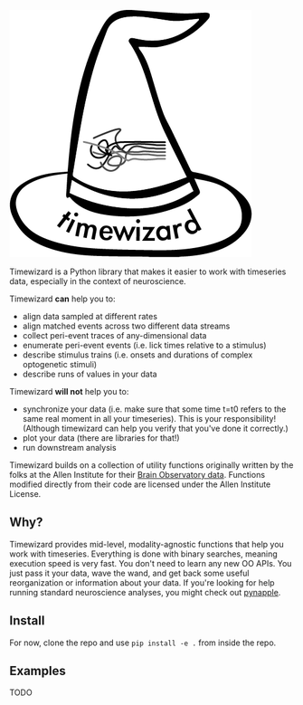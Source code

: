 

![Videochef logo](docs/logo.png)

Timewizard is a Python library that makes it easier to work with timeseries data, especially in the context of neuroscience. 

Timewizard **can** help you to:
* align data sampled at different rates
* align matched events across two different data streams
* collect peri-event traces of any-dimensional data
* enumerate peri-event events (i.e. lick times relative to a stimulus)
* describe stimulus trains (i.e. onsets and durations of complex optogenetic stimuli)
* describe runs of values in your data

Timewizard **will not** help you to:
* synchronize your data (i.e. make sure that some time t=t0 refers to the same real moment in all your timeseries). This is your responsibility! (Although timewizard can help you verify that you've done it correctly.)
* plot your data (there are libraries for that!)
* run downstream analysis

Timewizard builds on a collection of utility functions originally written by the folks at the Allen Institute for their [Brain Observatory data](https://github.com/AllenInstitute/brain_observatory_utilities). Functions modified directly from their code are licensed under the Allen Institute License.

## Why?
Timewizard provides mid-level, modality-agnostic functions that help you work with timeseries. Everything is done with binary searches, meaning execution speed is very fast. You don't need to learn any new OO APIs. You just pass it your data, wave the wand, and get back some useful reorganization or information about your data. If you're looking for help running standard neuroscience analyses, you might check out [pynapple](https://github.com/pynapple-org/pynapple/tree/main).

## Install

For now, clone the repo and use `pip install -e .` from inside the repo.

## Examples
TODO
